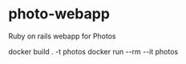 # photo-webapp
Ruby on rails webapp for Photos

docker build . -t photos
docker run --rm --it photos
